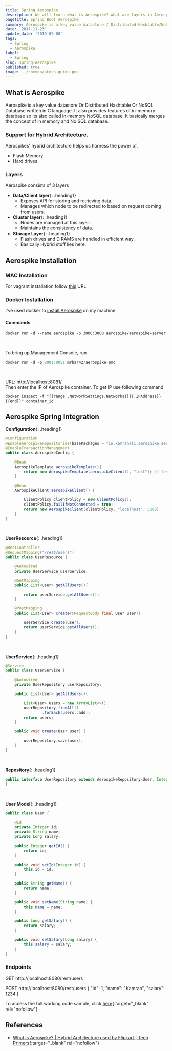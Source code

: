 ```yaml
---
title: Spring Aerospike
description: We will learn what is Aerospike? what are layers in Aerospike? Aerospike Installation  (Mac | Docker). Aerospike Spring Integration.
pagetitle: Spring Boot Aerospike
summary: Aerospike is a key value datastore / Distributed Hashtable/NoSQL Database, providing features of in-memory NoSQL database. It merges the concept of in memory and No SQL database.
date: '2017-11-23'
update_date: '2019-09-08'
tags:
  - Spring
  - Aerospike
label:
  - Spring
slug: spring-aerospike
published: true
image: ../common/atech-guide.png
---
```


## What is Aerospike

Aerospike is a key value datastore Or Distributed Hashtable Or NoSQL Database written in C language. It also provides features of in-memory database so its also called in-memory NoSQL database. It basically merges the concept of in memory and No SQL database. 


### Support for Hybrid Architecture.
Aerospikes' hybrid architecture helps us harness the power of, 
- Flash Memory
- Hard drives

### Layers
Aerospike consists of 3 layers
- **Data/Client layer**{: .heading1}  
  - Exposes API for storing and retrieving data.
  - Manages which node to be redirected to based on request coming from users.
- **Cluster layer**{: .heading1}    
  - Nodes are managed at this layer.
  - Maintains the consistency of data. 
- **Storage Layer**{: .heading1}    
  - Flash drives and D RAMS are handled in efficient way.
  - Basically Hybrid stuff lies here.

## Aerospike Installation

### MAC Installation
For vagrant installation follow [this](https://www.aerospike.com/docs/operations/install/vagrant/mac) URL

### Docker Installation
I've used docker to [install Aerospike](https://www.aerospike.com/docs/deploy_guides/docker) on my machine

#### Commands

```
docker run -d --name aerospike -p 3000:3000 aerospike/aerospike-server
```

<br/>

To bring up Management Console, run  

```java
docker run -d -p 8081:8081 mrbar42/aerospike-amc
```

<br/>

URL: http://localhost:8081/  
Then enter the IP of Aerospike container. To get IP use following command

```
docker inspect -f "{{range .NetworkSettings.Networks}}{{.IPAddress}}{{end}}" container_id
```

## Aerospike Spring Integration

**Configuration**{: .heading1}

```java
@Configuration
@EnableAerospikeRepositories(basePackages = "in.kamranali.aerospike.aerospike.repositories")
@EnableTransactionManagement
public class AerospikeConfig {

    @Bean
    AerospikeTemplate aerospikeTemplate(){
        return new AerospikeTemplate(aerospikeClient(), "test"); // test is namespace
    }

    @Bean
    AerospikeClient aerospikeClient() {

        ClientPolicy clientPolicy = new ClientPolicy();
        clientPolicy.failIfNotConnected = true;
        return new AerospikeClient(clientPolicy, "localhost", 3000);
    }
}
```

<br/>

**UserResource**{: .heading1}

```java
@RestController
@RequestMapping("/rest/users")
public class UserResource {

    @Autowired
    private UserService userService;

    @GetMapping
    public List<User> getAllUsers(){

        return userService.getAllUsers();
    }

    @PostMapping
    public List<User> create(@RequestBody final User user){

        userService.create(user);
        return userService.getAllUsers();
    }
}
```

<br/>

**UserService**{: .heading1}

```java
@Service
public class UserService {

    @Autowired
    private UserRepository userRepository;

    public List<User> getAllUsers(){

        List<User> users = new ArrayList<>();
        userRepository.findAll()
                .forEach(users::add);
        return users;
    }

    public void create(User user) {

        userRepository.save(user);
    }
}
```

<br/>

**Repository**{: .heading1}

```java
public interface UserRepository extends AerospikeRepository<User, Integer> {
}
```

<br/>

**User Model**{: .heading1}

```java
public class User {

    @Id
    private Integer id;
    private String name;
    private Long salary;

    public Integer getId() {
        return id;
    }

    public void setId(Integer id) {
        this.id = id;
    }

    public String getName() {
        return name;
    }

    public void setName(String name) {
        this.name = name;
    }

    public Long getSalary() {
        return salary;
    }

    public void setSalary(Long salary) {
        this.salary = salary;
    }
}
```

### Endpoints

GET http://localhost:8080/rest/users

POST http://localhost:8080/rest/users { "id": 1, "name": "Kamran", "salary": 1234 }

To access the full working code sample, click [here](https://github.com/kamranalinitb/springboot-blog/tree/master/aerospike){:target="_blank" rel="nofollow"}

## References
- [What is Aerospike? | Hybrid Architecture used by Flipkart | Tech Primers](https://www.youtube.com/watch?v=cf0-oXdChLY&t=380s){:target="_blank" rel="nofollow"}
